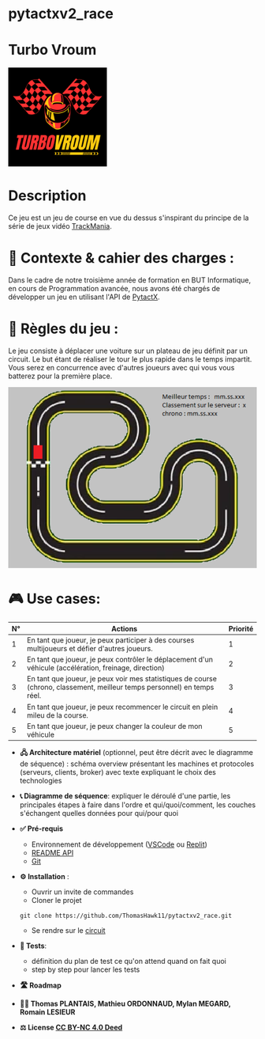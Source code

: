 # pytactxv2_race

# Turbo Vroum 

<img src="res/logo.png" width="200">

# Description

Ce jeu est un jeu de course en vue du dessus s'inspirant du principe de la série de jeux vidéo [TrackMania](https://fr.wikipedia.org/wiki/TrackMania).
    
# 🎯 Contexte & cahier des charges : 

Dans le cadre de notre troisième année de formation en BUT Informatique, en cours de Programmation avancée, nous  avons été chargés de développer un jeu en utilisant l'API de [PytactX](https://tutos.jusdeliens.com/index.php/2023/04/27/pytactx-creez-vos-propres-regles-du-jeu/).

# 🎲 Règles du jeu :

Le jeu consiste à déplacer une voiture sur un plateau de jeu définit par un circuit. Le but étant de réaliser le tour le plus rapide dans le temps impartit. Vous serez en concurrence avec d'autres joueurs avec qui vous vous batterez pour la première place. 

![Maquette](res/maquette.png)

# 🎮 Use cases:

| N°  | Actions                                                                                                                  | Priorité |
| --- | ------------------------------------------------------------------------------------------------------------------------ | -------- |
| 1   | En tant que joueur, je peux participer à des courses multijoueurs et défier d'autres joueurs.                            | 1        |
| 2   | En tant que joueur, je peux contrôler le déplacement d'un véhicule (accélération, freinage, direction)                   | 2        |
| 3   | En tant que joueur, je peux voir mes statistiques de course (chrono, classement, meilleur temps personnel) en temps réel.| 3        |
| 4   | En tant que joueur, je peux recommencer le circuit en plein mileu de la course.                                          | 4        |
| 5   | En tant que joueur, je peux changer la couleur de mon véhicule                                                           | 5        |

      
- **🖧 Architecture matériel** (optionnel, peut être décrit avec le diagramme de séquence) : schéma overview présentant les machines et protocoles (serveurs, clients, broker) avec texte expliquant le choix des technologies 

- **📞 Diagramme de séquence**: expliquer le déroulé d'une partie, les principales étapes à faire dans l'ordre et qui/quoi/comment, les couches s'échangent quelles données pour qui/pour quoi

- **✅ Pré-requis** 
    - Environnement de développement ([VSCode](https://code.visualstudio.com/) ou [Replit](https://replit.com/))
    - [README API](src/api/README.md)
    - [Git](https://git-scm.com/book/en/v2/Getting-Started-Installing-Git)
- **⚙️ Installation** :
    - Ouvrir un invite de commandes
    - Cloner le projet
    ```
    git clone https://github.com/ThomasHawk11/pytactxv2_race.git
    ```
    - Se rendre sur le [circuit]()
- **🧪 Tests**: 
    - définition du plan de test ce qu'on attend quand on fait quoi 
    - step by step pour lancer les tests
- **🛣️ Roadmap**
- **🧑‍💻 Thomas PLANTAIS, Mathieu ORDONNAUD, Mylan MEGARD, Romain LESIEUR**
- **⚖️ License [CC BY-NC 4.0 Deed](https://creativecommons.org/licenses/by-nc/4.0/)**
